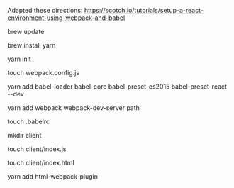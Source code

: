 Adapted these directions: https://scotch.io/tutorials/setup-a-react-environment-using-webpack-and-babel

brew update

brew install yarn

yarn init

touch webpack.config.js

yarn add babel-loader babel-core babel-preset-es2015 babel-preset-react --dev

yarn add webpack webpack-dev-server path

touch .babelrc

mkdir client

touch client/index.js

touch client/index.html

yarn add html-webpack-plugin
